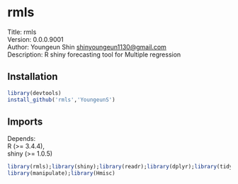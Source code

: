 # rmls
Title: rmls\
Version: 0.0.0.9001\
Author: Youngeun Shin <shinyoungeun1130@gmail.com>\
Description: R shiny forecasting tool for Multiple regression

## Installation

``` r
library(devtools)
install_github('rmls','YoungeunS')
```

## Imports

Depends:\
	R (>= 3.4.4),\
	shiny (>= 1.0.5)
	
``` r
library(rmls);library(shiny);library(readr);library(dplyr);library(tidyr);library(tseries);library(forecast);library(data.table);library(nlstools);library(minpack.lm);library(propagate);library(ggplot2);library(shinydashboard);library(reshape2);library(rsconnect);library(cowplot);library(grid);library(ggthemes);library(DT);library(stats);library(plotly);library(formattable)
library(manipulate);library(Hmisc)
```




